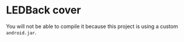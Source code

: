 # LEDBack cover
 
 You will not be able to compile it because this project is using a custom `android.jar`.

